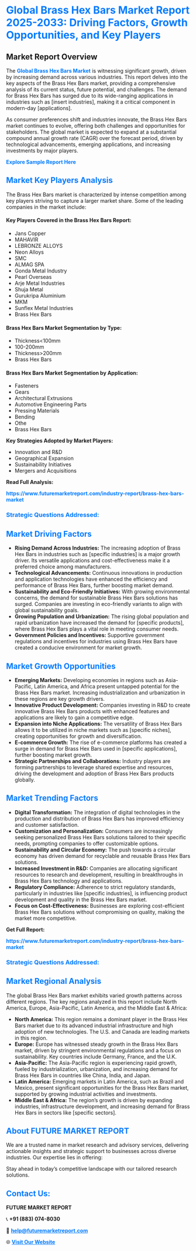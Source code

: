 <h1 style="color: #007BFF;">Global Brass Hex Bars Market Report 2025-2033: Driving Factors, Growth Opportunities, and Key Players</h1>

<section id="overview">
<h2>Market Report Overview</h2>
<p>The <a href="https://www.futuremarketreport.com/industry-report/brass-hex-bars-market" style="color: #007BFF; text-decoration: none;"><strong>Global Brass Hex Bars Market</strong></a> is witnessing significant growth, driven by increasing demand across various industries. This report delves into the key aspects of the Brass Hex Bars market, providing a comprehensive analysis of its current status, future potential, and challenges. The demand for Brass Hex Bars has surged due to its wide-ranging applications in industries such as [insert industries], making it a critical component in modern-day [applications].</p>
<p>As consumer preferences shift and industries innovate, the Brass Hex Bars market continues to evolve, offering both challenges and opportunities for stakeholders. The global market is expected to expand at a substantial compound annual growth rate (CAGR) over the forecast period, driven by technological advancements, emerging applications, and increasing investments by major players.</p>
</section>

<section id="overview">
<p><a href="https://www.futuremarketreport.com/request-sample/reportId=107241" style="color: #007BFF; text-decoration: none;"><strong>Explore Sample Report Here</strong></a></p>
</section>

<section id="key-players">
<h2 style="color: #007BFF;">Market Key Players Analysis</h2>
<p>The Brass Hex Bars market is characterized by intense competition among key players striving to capture a larger market share. Some of the leading companies in the market include:</p>
<h4>Key Players Covered in the Brass Hex Bars Report:</h4>
<ul><li>Jans Copper</li><li>MAHAVIR</li><li>LEBRONZE ALLOYS</li><li>Neon Alloys</li><li>SMC</li><li>ALMAG SPA</li><li>Gonda Metal Industry</li><li>Pearl Overseas</li><li>Arje Metal Industries</li><li>Shuja Metal</li><li>Gurukripa Aluminium</li><li>MKM</li><li>Sunflex Metal Industries</li><li>Brass Hex Bars</li></ul>
<h4>Brass Hex Bars Market Segmentation by Type:</h4>
<ul><li>Thickness&lt;100mm</li><li>100-200mm</li><li>Thickness&gt;200mm</li><li>Brass Hex Bars</li></ul>

<h4>Brass Hex Bars Market Segmentation by Application:</h4>
<ul><li>Fasteners</li><li>Gears</li><li>Architectural Extrusions</li><li>Automotive Engineering Parts</li><li>Pressing Materials</li><li>Bending</li><li>Othe</li><li>Brass Hex Bars</li></ul>
<p><strong>Key Strategies Adopted by Market Players:</strong></p>
<ul>
<li>Innovation and R&D</li>
<li>Geographical Expansion</li>
<li>Sustainability Initiatives</li>
<li>Mergers and Acquisitions</li>
</ul>
</section>

<section>
<p><strong>Read Full Analysis: </strong></p><a href="https://www.futuremarketreport.com/industry-report/brass-hex-bars-market" style="color: #007BFF; text-decoration: none;"><strong>https://www.futuremarketreport.com/industry-report/brass-hex-bars-market</strong></a>
<h3 style="color: #007BFF;">Strategic Questions Addressed:</h3>
</section>

<section id="driving-factors">
<h2 style="color: #007BFF;">Market Driving Factors</h2>
<ul>
<li><strong>Rising Demand Across Industries:</strong> The increasing adoption of Brass Hex Bars in industries such as [specific industries] is a major growth driver. Its versatile applications and cost-effectiveness make it a preferred choice among manufacturers.</li>
<li><strong>Technological Advancements:</strong> Continuous innovations in production and application technologies have enhanced the efficiency and performance of Brass Hex Bars, further boosting market demand.</li>
<li><strong>Sustainability and Eco-Friendly Initiatives:</strong> With growing environmental concerns, the demand for sustainable Brass Hex Bars solutions has surged. Companies are investing in eco-friendly variants to align with global sustainability goals.</li>
<li><strong>Growing Population and Urbanization:</strong> The rising global population and rapid urbanization have increased the demand for [specific products], where Brass Hex Bars plays a vital role in meeting consumer needs.</li>
<li><strong>Government Policies and Incentives:</strong> Supportive government regulations and incentives for industries using Brass Hex Bars have created a conducive environment for market growth.</li>
</ul>
</section>

<section id="growth-opportunities">
<h2 style="color: #007BFF;">Market Growth Opportunities</h2>
<ul>
<li><strong>Emerging Markets:</strong> Developing economies in regions such as Asia-Pacific, Latin America, and Africa present untapped potential for the Brass Hex Bars market. Increasing industrialization and urbanization in these regions are key growth drivers.</li>
<li><strong>Innovative Product Development:</strong> Companies investing in R&D to create innovative Brass Hex Bars products with enhanced features and applications are likely to gain a competitive edge.</li>
<li><strong>Expansion into Niche Applications:</strong> The versatility of Brass Hex Bars allows it to be utilized in niche markets such as [specific niches], creating opportunities for growth and diversification.</li>
<li><strong>E-commerce Growth:</strong> The rise of e-commerce platforms has created a surge in demand for Brass Hex Bars used in [specific applications], further boosting market growth.</li>
<li><strong>Strategic Partnerships and Collaborations:</strong> Industry players are forming partnerships to leverage shared expertise and resources, driving the development and adoption of Brass Hex Bars products globally.</li>
</ul>
</section>

<section id="trending-factors">
<h2 style="color: #007BFF;">Market Trending Factors</h2>
<ul>
<li><strong>Digital Transformation:</strong> The integration of digital technologies in the production and distribution of Brass Hex Bars has improved efficiency and customer satisfaction.</li>
<li><strong>Customization and Personalization:</strong> Consumers are increasingly seeking personalized Brass Hex Bars solutions tailored to their specific needs, prompting companies to offer customizable options.</li>
<li><strong>Sustainability and Circular Economy:</strong> The push towards a circular economy has driven demand for recyclable and reusable Brass Hex Bars solutions.</li>
<li><strong>Increased Investment in R&D:</strong> Companies are allocating significant resources to research and development, resulting in breakthroughs in Brass Hex Bars technology and applications.</li>
<li><strong>Regulatory Compliance:</strong> Adherence to strict regulatory standards, particularly in industries like [specific industries], is influencing product development and quality in the Brass Hex Bars market.</li>
<li><strong>Focus on Cost-Effectiveness:</strong> Businesses are exploring cost-efficient Brass Hex Bars solutions without compromising on quality, making the market more competitive.</li>
</ul>
</section>

<section>
<p><strong>Get Full Report: </strong></p><a href="https://www.futuremarketreport.com/industry-report/brass-hex-bars-market" style="color: #007BFF; text-decoration: none;"><strong>https://www.futuremarketreport.com/industry-report/brass-hex-bars-market</strong></a>
<h3 style="color: #007BFF;">Strategic Questions Addressed:</h3>
</section>


<section id="regional-analysis">
<h2 style="color: #007BFF;">Market Regional Analysis</h2>
<p>The global Brass Hex Bars market exhibits varied growth patterns across different regions. The key regions analyzed in this report include North America, Europe, Asia-Pacific, Latin America, and the Middle East & Africa:</p>
<ul>
<li><strong>North America:</strong> This region remains a dominant player in the Brass Hex Bars market due to its advanced industrial infrastructure and high adoption of new technologies. The U.S. and Canada are leading markets in this region.</li>
<li><strong>Europe:</strong> Europe has witnessed steady growth in the Brass Hex Bars market, driven by stringent environmental regulations and a focus on sustainability. Key countries include Germany, France, and the U.K.</li>
<li><strong>Asia-Pacific:</strong> The Asia-Pacific region is experiencing rapid growth, fueled by industrialization, urbanization, and increasing demand for Brass Hex Bars in countries like China, India, and Japan.</li>
<li><strong>Latin America:</strong> Emerging markets in Latin America, such as Brazil and Mexico, present significant opportunities for the Brass Hex Bars market, supported by growing industrial activities and investments.</li>
<li><strong>Middle East & Africa:</strong> The region’s growth is driven by expanding industries, infrastructure development, and increasing demand for Brass Hex Bars in sectors like [specific sectors].</li>
</ul>
</section>

<footer>
<h2 style="color: #007BFF;">About FUTURE MARKET REPORT</h2>
<p>We are a trusted name in market research and advisory services, delivering actionable insights and strategic support to businesses across diverse industries. Our expertise lies in offering:</p>

<p>Stay ahead in today’s competitive landscape with our tailored research solutions.</p>

<h2 style="color: #007BFF;">Contact Us:</h2>
<p><strong>FUTURE MARKET REPORT</strong></p>
<p>📞 <strong>+91 (883) 074-8030</strong></p>
<p>📧 <strong><a href="mailto:help@futuremarketreport.com" style="color: #007BFF;">help@futuremarketreport.com</a></strong></p>
<p>🌐 <strong><a href="https://www.futuremarketreport.com/" style="color: #007BFF;">Visit Our Website</a></strong></p>
</footer>